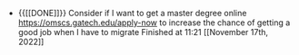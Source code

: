 - {{[[DONE]]}} Consider if I want to get a master degree online https://omscs.gatech.edu/apply-now to increase the chance of getting a good job when I have to migrate Finished at 11:21 [[November 17th, 2022]]
